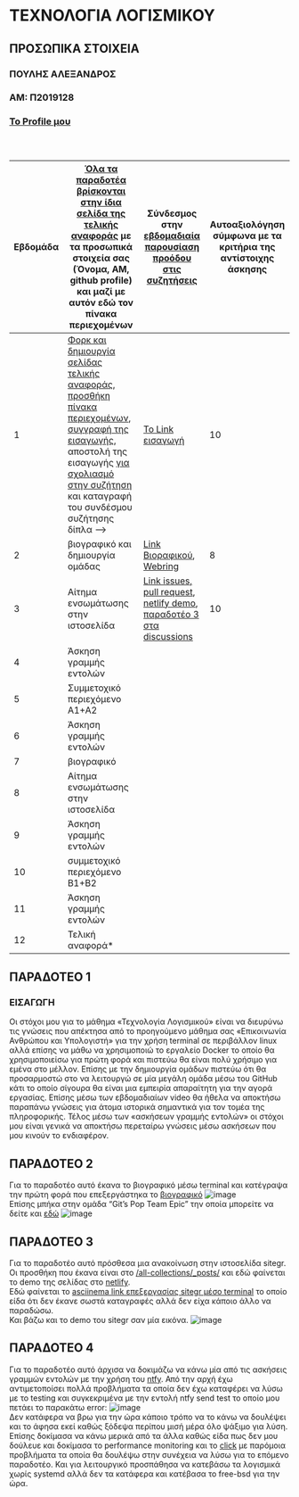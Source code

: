 # ΤΕΧΝΟΛΟΓΙΑ ΛΟΓΙΣΜΙΚΟΥ
## ΠΡΟΣΩΠΙΚΑ ΣΤΟΙΧΕΙΑ
### ΠΟΥΛΗΣ ΑΛΕΞΑΝΔΡΟΣ
### ΑΜ: Π2019128
### [Το Profile μου](https://github.com/alexpoulis)
### <br/>

| Εβδομάδα | [Όλα τα παραδοτέα βρίσκονται στην ίδια σελίδα της τελικής αναφοράς](https://courses-ionio.github.io/help/deliverables/) με τα προσωπικά στοιχεία σας (Όνομα, ΑΜ, github profile) και μαζί με αυτόν εδώ τον πίνακα περιεχομένων | Σύνδεσμος στην [εβδομαδιαία παρουσίαση προόδου στις συζητήσεις](https://github.com/courses-ionio/help/discussions/categories/show-and-tell) | Αυτοαξιολόγηση σύμφωνα με τα κριτήρια της αντίστοιχης άσκησης |
| --- | --- | --- | --- |
| 1 | [Φορκ και δημιουργία σελίδας τελικής αναφοράς](https://courses-ionio.github.io/help/guide/), [προσθήκη πίνακα περιεχομένων](https://raw.githubusercontent.com/courses-ionio/sw/master/README.md), [συγγραφή της εισαγωγής](https://courses-ionio.github.io/help/intro/), αποστολή της εισαγωγής [για σχολιασμό στην συζήτηση](https://github.com/courses-ionio/help/discussions/categories/show-and-tell) και καταγραφή του συνδέσμου συζήτησης δίπλα --> | [Το Link εισαγωγή](https://github.com/courses-ionio/help/discussions/76)| 10 |
| 2 | βιογραφικό και δημιουργία ομάδας | [Link Βιοραφικού](https://alexpoulis.github.io/online-cv/), [Webring](https://git-team-epic-webring.netlify.app) | 8 |
| 3 | Αίτημα ενσωμάτωσης στην ιστοσελίδα | [Link issues](https://github.com/ioniodi/sitegr/issues/266)[, pull request](https://github.com/ioniodi/all_collections/pull/26)[, netlify demo](https://622f513b2ff3af00098ff5bb--laughing-torvalds-c7365e.netlify.app/posts/2022/03/01/proquest-free-trial/)[, παραδοτέο 3 στα discussions](https://github.com/courses-ionio/help/discussions/320) | 10 |
| 4 | Άσκηση γραμμής εντολών | | |
| 5 | Συμμετοχικό περιεχόμενο A1+A2 | | |
| 6 | Άσκηση γραμμής εντολών | | |
| 7 | βιογραφικό | | |
| 8 | Αίτημα ενσωμάτωσης στην ιστοσελίδα | | |
| 9 | Άσκηση γραμμής εντολών | | |
| 10 | συμμετοχικό περιεχόμενο B1+B2 | | |
| 11 | Άσκηση γραμμής εντολών | | |
| 12 | Τελική αναφορά* | | |

## ΠΑΡΑΔΟΤΕΟ 1

### ΕΙΣΑΓΩΓΗ

Οι στόχοι μου για το μάθημα «Τεχνολογία Λογισμικού» είναι να διευρύνω τις γνώσεις που απέκτησα από το προηγούμενο μάθημα σας «Επικοινωνία Ανθρώπου και Υπολογιστή» 
για την χρήση terminal σε περιβάλλον linux αλλά επίσης να μάθω να χρησιμοποιώ το εργαλείο Docker το οποίο θα χρησιμοποιείσω για πρώτη φορά και πιστεύω θα είναι πολύ 
χρήσιμο για εμένα στο μέλλον. Επίσης με την δημιουργία ομάδων πιστεύω ότι θα προσαρμοστώ στο να λειτουργώ σε μία μεγάλη ομάδα μέσω του GitHub 
κάτι το οποίο σίγουρα θα είναι μια εμπειρία απαραίτητη για την αγορά εργασίας. Επίσης μέσω των εβδομαδιαίων video θα ήθελα να αποκτήσω παραπάνω γνώσεις 
για άτομα ιστορικά σημαντικά για τον τομέα της πληροφορικής. Τέλος μέσω των «ασκήσεων γραμμής εντολών» οι στόχοι μου είναι γενικά  να αποκτήσω περεταίρω 
γνώσεις μέσω ασκήσεων που μου κινούν το ενδιαφέρον.


## ΠΑΡΑΔΟΤΕΟ 2

Για το παραδοτέο αυτό έκανα το βιογραφικό μέσω terminal και κατέγραψα την πρώτη φορά που επεξεργάστηκα το [βιογραφικό](https://asciinema.org/a/VxmFl99X64MCyEPIWXhWYsr5e)
![image](https://user-images.githubusercontent.com/72515420/158197396-f3307909-d1b7-49b3-8cd2-e104ebed924d.png)</br>
Επίσης μπήκα στην ομάδα “Git’s Pop Team Epic” την οποία μπορείτε να δείτε και [εδώ]( https://git-team-epic-webring.netlify.app)
![image](https://user-images.githubusercontent.com/72515420/158197715-8325ad2b-441b-4e15-9416-43b2bad817ee.png)


## ΠΑΡΑΔΟΤΕΟ 3

Για το παραδοτέο αυτό πρόσθεσα μια ανακοίνωση στην ιστοσελίδα sitegr. Οι προσθήκη που έκανα είναι στο [/all-collections/_posts/](https://github.com/alexpoulis/all_collections/tree/d0f612298934a9dbfa0e92bd2b8f71e570030b5c/_posts) και εδώ φαίνεται το demo της σελίδας στο [netlify]( https://determined-stonebraker-074f6d.netlify.app/posts/2022/03/01/proquest-free-trial/).</br>
Εδώ φαίνεται το [asciinema link επεξεργασίας sitegr μέσο terminal](https://asciinema.org/a/6beFcxOLpDlRYpz1TJY5Ax5MS) το οποίο είδα ότι δεν έκανε σωστά καταγραφές αλλά δεν είχα κάποιο άλλο να παραδώσω.</br>
Και βάζω και το demo του sitegr σαν μία εικόνα.
![image](https://user-images.githubusercontent.com/72515420/158195135-ced57a34-f546-4664-beed-cf3f19c610e1.png)



## ΠΑΡΑΔΟΤΕΟ 4

Για το παραδοτέο αυτό άρχισα να δοκιμάζω να κάνω μία από τις ασκήσεις γραμμών εντολών με την χρήση του [ntfy](https://github.com/dschep/ntfy). Από την αρχή έχω αντιμετοποίσει πολλά προβλήματα τα οποία δεν έχω καταφέρει να λύσω με το testing και συγκεκριμένα με την εντολή ntfy send test το οποίο μου πετάει το παρακάτω error:
![image](https://user-images.githubusercontent.com/72515420/158076612-cbf829c4-4b28-4d3b-8e9f-e4cb98629f69.png)</br>
Δεν κατάφερα να βρω για την ώρα κάποιο τρόπο να το κάνω να δουλέψει και το άφησα εκεί καθώς ξόδεψα περίπου μισή μέρα όλο ψάξιμο για λύση.
Επίσης δοκίμασα να κάνω μερικά από τα άλλα καθώς είδα πως δεν μου δούλευε και δοκίμασα το performance monitoring και το [click](https://github.com/pallets/click) με παρόμοια προβλήματα τα οποία θα δουλέψω στην συνέχεια να λύσω για το επόμενο παραδοτέο.
Και για λειτουργικό προσπάθησα να κατεβάσω τα λογισμικά χωρίς systemd αλλά δεν τα κατάφερα και κατέβασα το free-bsd για την ώρα.




